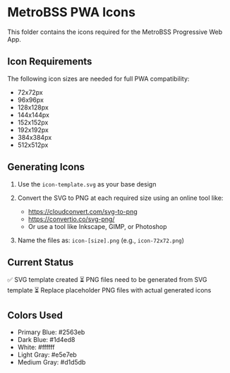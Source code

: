 # MetroBSS PWA Icons

This folder contains the icons required for the MetroBSS Progressive Web App.

## Icon Requirements

The following icon sizes are needed for full PWA compatibility:
- 72x72px
- 96x96px 
- 128x128px
- 144x144px
- 152x152px
- 192x192px
- 384x384px
- 512x512px

## Generating Icons

1. Use the `icon-template.svg` as your base design
2. Convert the SVG to PNG at each required size using an online tool like:
   - https://cloudconvert.com/svg-to-png
   - https://convertio.co/svg-png/
   - Or use a tool like Inkscape, GIMP, or Photoshop

3. Name the files as: `icon-[size].png` (e.g., `icon-72x72.png`)

## Current Status

✅ SVG template created
⏳ PNG files need to be generated from SVG template
⏳ Replace placeholder PNG files with actual generated icons

## Colors Used

- Primary Blue: #2563eb
- Dark Blue: #1d4ed8  
- White: #ffffff
- Light Gray: #e5e7eb
- Medium Gray: #d1d5db
